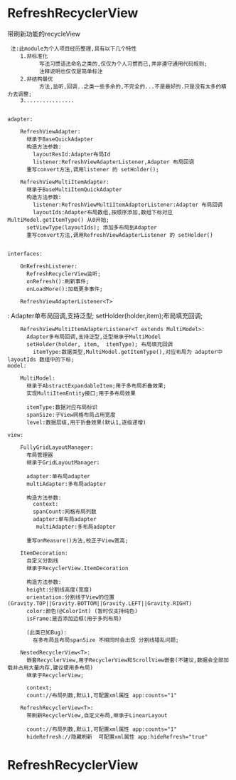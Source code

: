 # RefreshRecyclerView
带刷新功能的recycleView

     注:此module为个人项目经历整理,具有以下几个特性
        1.非标准化
              写法习惯语法命名之类的,仅仅为个人习惯而已,并非遵守通用代码规则;
              注释说明也仅仅是简单标注
        2.非结构最优
              方法,监听,回调..之类一些多余的,不完全的...不是最好的.只是没有太多的精力去调整;
        3................


    adapter:

        RefreshViewAdapter:
          继承于BaseQuickAdapter
          构造方法参数:
            layoutResId:Adapter布局Id
            listener:RefreshViewAdapterListener,Adapter 布局回调
          重写convert方法,调用listener 的 setHolder();

        RefreshViewMultiItemAdapter:
          继承于BaseMultiItemQuickAdapter
          构造方法参数:
            listener:RefreshViewMultiItemAdapterListener:Adapter 布局回调
            layoutIds:Adapter布局数组,按顺序添加,数组下标对应MultiModel.getItemType() 从0开始;
          setViewType(layoutIds); 添加多布局到Adapter
          重写convert方法,调用RefreshViewAdapterListener 的 setHolder()


    interfaces:

        OnRefreshListener:
          RefreshRecyclerView监听;
          onRefresh():刷新事件;
          onLoadMore():加载更多事件;

        RefreshViewAdapterListener<T>
:         Adapter单布局回调,支持泛型;
          setHolder(holder,item);布局填充回调;

        RefreshViewMultiItemAdapterListener<T extends MultiModel>:
          Adapter多布局回调,支持泛型,泛型继承于MultiModel
          setHolder(holder, item,  itemType); 布局填充回调
            itemType:数据类型,MultiModel.getItemType(),对应布局为 adapter中 layoutIds 数组中的下标;
    model:

        MultiModel:
          继承于AbstractExpandableItem;用于多布局折叠效果;
          实现MultiItemEntity接口;用于多布局效果

          itemType:数据对应布局标识
          spanSize:子View网格布局占用宽度
          level:数据层级,用于折叠效果(默认1,逐级递增)

    view:

        FullyGridLayoutManager:
          布局管理器
          继承于GridLayoutManager:

          adapter:单布局adapter
          multiAdapter:多布局adapter

          构造方法参数:
            context:
            spanCount:网格布局列数
            adapter:单布局adapter
             multiAdapter:多布局adapter

          重写onMeasure()方法,校正子View宽高;

        ItemDecoration:
          自定义分割线
          继承于RecyclerView.ItemDecoration

          构造方法参数:
          height:分割线高度(宽度)
          orientation:分割线于View的位置(Gravity.TOP||Gravity.BOTTOM||Gravity.LEFT||Gravity.RIGHT)
          color:颜色(@ColorInt) (暂时仅支持纯色)
          isFrame:是否添加边框(用于多列布局)

          (此类已知Bug):
            在多布局且布局spanSize 不相同时会出现 分割线错乱问题;

        NestedRecyclerView<T>:
          嵌套RecyclerView,用于RecyclerView和ScrollView嵌套(不建议,数据会全部加载并占用大量内存,建议使用多布局)
          继承于RecyclerView;

          context;
          count://布局列数,默认1,可配置xml属性 app:counts="1"

        RefreshRecyclerView<T>:
          带刷新RecyclerView,自定义布局,继承于LinearLayout

          count://布局列数,默认1,可配置xml属性 app:counts="1"
          hideRefresh://隐藏刷新  可配置xml属性 app:hideRefresh="true"










# RefreshRecyclerView

